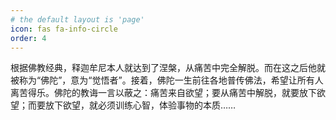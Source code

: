 ```yaml
---
# the default layout is 'page'
icon: fas fa-info-circle
order: 4
---
```


根据佛教经典，释迦牟尼本人就达到了涅槃，从痛苦中完全解脱。而在这之后他就被称为“佛陀”，意为“觉悟者”。接着，佛陀一生前往各地普传佛法，希望让所有人离苦得乐。佛陀的教诲一言以蔽之：痛苦来自欲望；要从痛苦中解脱，就要放下欲望；而要放下欲望，就必须训练心智，体验事物的本质……
